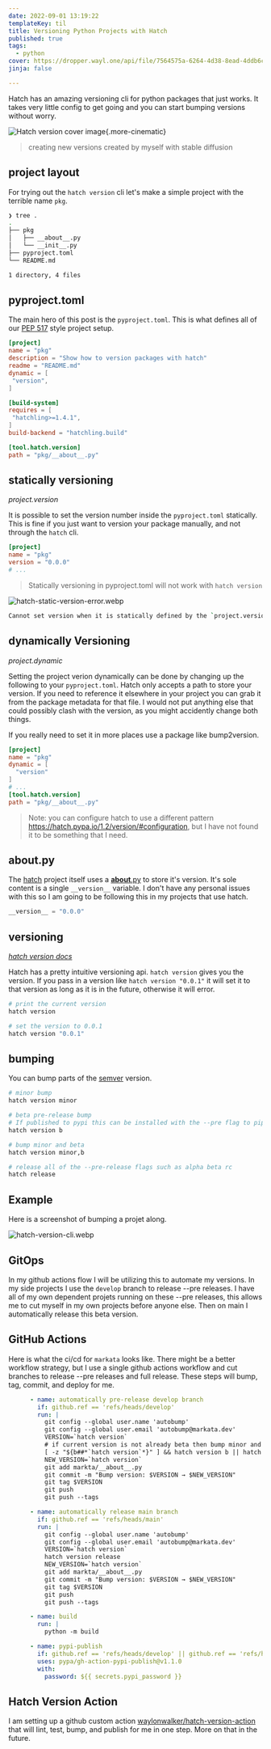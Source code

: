 ```yaml
---
date: 2022-09-01 13:19:22
templateKey: til
title: Versioning Python Projects with Hatch
published: true
tags:
  - python
cover: https://dropper.wayl.one/api/file/7564575a-6264-4d38-8ead-4ddb6c86f7c4.png
jinja: false

---
```


Hatch has an amazing versioning cli for python packages that just works.  It
takes very little config to get going and you can start bumping versions
without worry.

![Hatch version cover image](https://images.waylonwalker.com/hatch-version.png){.more-cinematic}

> creating new versions created by myself with stable diffusion

## project layout

For trying out the `hatch version` cli let's make a simple project with the
terrible name `pkg`.

``` bash
❯ tree .
.
├── pkg
│   ├── __about__.py
│   └── __init__.py
├── pyproject.toml
└── README.md

1 directory, 4 files
```

## pyproject.toml

The main hero of this post is the `pyproject.toml`.  This is what defines all
of our [PEP 517](https://peps.python.org/pep-0517/) style project setup.

``` toml
[project]
name = "pkg"
description = "Show how to version packages with hatch"
readme = "README.md"
dynamic = [
 "version",
]

[build-system]
requires = [
 "hatchling>=1.4.1",
]
build-backend = "hatchling.build"

[tool.hatch.version]
path = "pkg/__about__.py"
```

## statically versioning

_project.version_

It is possible to set the version number inside the `pyproject.toml`
statically.  This is fine if you just want to version your package manually,
and not through the `hatch` cli.

``` toml
[project]
name = "pkg"
version = "0.0.0"
# ...
```

> Statically versioning in pyproject.toml will not work with `hatch version`

![hatch-static-version-error.webp](https://dropper.wayl.one/api/file/5e0db9e0-e60a-4a50-8f96-02f194347b2c.webp)

``` bash
Cannot set version when it is statically defined by the `project.version` field
```

## dynamically Versioning

_project.dynamic_

Setting the project verion dynamically can be done by changing up the following
to your `pyproject.toml`.  Hatch only accepts a path to store your version.  If
you need to reference  it elsewhere in your project you can grab it from the
package metadata for that file.  I would not put anything else that could
possibly clash with the version, as you might accidently change both things.

If you really need to set it in more places use a package like bump2version.

``` toml
[project]
name = "pkg"
dynamic = [
  "version"
]
# ...
[tool.hatch.version]
path = "pkg/__about__.py"
```

> Note: you can configure hatch to use a different pattern
> <https://hatch.pypa.io/1.2/version/#configuration>, but I have not found it to
> be something that I need.

## __about__.py

The [hatch](https://github.com/pypa/hatch/) project itself uses a
[__about__.py](https://github.com/pypa/hatch/blob/master/src/hatch/__about__.py)
to store it's version. It's sole content is a single `__version__` variable.  I
don't have any personal issues with this so I am going to be following this in
my projects that use hatch.

``` python
__version__ = "0.0.0"
```

## versioning

_[hatch version docs](https://hatch.pypa.io/1.2/version/#updating)_

Hatch has a pretty intuitive versioning api.  `hatch version` gives you the
version.  If you pass in a version like `hatch version "0.0.1"` it will set it
to that version as long as it is in the future, otherwise it will error.

``` bash
# print the current version
hatch version

# set the version to 0.0.1
hatch version "0.0.1"
```

## bumping

You can bump parts of the [semver](https://semver.org/) version.

``` bash
# minor bump
hatch version minor

# beta pre-release bump
# If published to pypi this can be installed with the --pre flag to pip
hatch version b

# bump minor and beta
hatch version minor,b

# release all of the --pre-release flags such as alpha beta rc
hatch release
```

## Example

Here is a screenshot of bumping a projet along.

![hatch-version-cli.webp](https://dropper.wayl.one/api/file/322a0310-0cea-4320-9f13-955bcd6b5e17.webp)

## GitOps

In my github actions flow I will be utilizing this to automate my versions. In
my side projects I use the `develop` branch to release --pre releases.  I have
all of my own dependent projets running on these --pre releases, this allows me
to cut myself in my own projects before anyone else.  Then on main I
automatically release this beta version.

## GitHub Actions

Here is what the ci/cd for `markata` looks like. There  might be a better
workflow strategy, but I use a single github actions workflow and cut branches
to release --pre releases and full release.  These steps will bump, tag,
commit, and deploy for me.

``` yaml
      - name: automatically pre-release develop branch
        if: github.ref == 'refs/heads/develop'
        run: |
          git config --global user.name 'autobump'
          git config --global user.email 'autobump@markata.dev'
          VERSION=`hatch version`
          # if current version is not already beta then bump minor and beta
          [ -z "${b##*`hatch version`*}" ] && hatch version b || hatch version minor,b
          NEW_VERSION=`hatch version`
          git add markta/__about__.py
          git commit -m "Bump version: $VERSION → $NEW_VERSION"
          git tag $VERSION
          git push
          git push --tags

      - name: automatically release main branch
        if: github.ref == 'refs/heads/main'
        run: |
          git config --global user.name 'autobump'
          git config --global user.email 'autobump@markata.dev'
          VERSION=`hatch version`
          hatch version release
          NEW_VERSION=`hatch version`
          git add markta/__about__.py
          git commit -m "Bump version: $VERSION → $NEW_VERSION"
          git tag $VERSION
          git push
          git push --tags

      - name: build
        run: |
          python -m build

      - name: pypi-publish
        if: github.ref == 'refs/heads/develop' || github.ref == 'refs/heads/main'
        uses: pypa/gh-action-pypi-publish@v1.1.0
        with:
          password: ${{ secrets.pypi_password }}
```

## Hatch Version Action

I am setting up a github custom action
[waylonwalker/hatch-version-action](https://github.com/WaylonWalker/hatch-version-action)
that will lint, test, bump, and publish for me in one step.  More on that in
the future.
